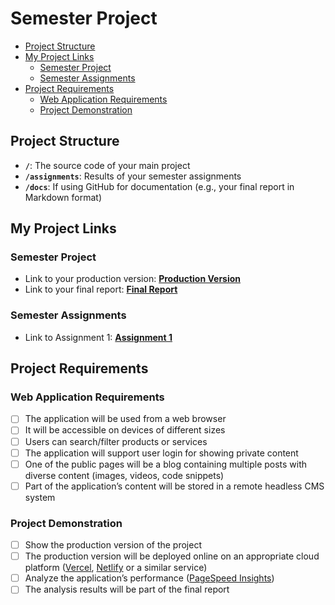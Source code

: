 # Semester Project

- [Project Structure](https://www.notion.so/Semester-Project-12ee4a5f90eb8077ba9ad4e3a2b882e4?pvs=21)
- [My Project Links](about:blank#my-project-links)
    - [Semester Project](about:blank#semester-project)
    - [Semester Assignments](about:blank#semester-assignments)
- [Project Requirements](about:blank#project-requirements)
    - [Web Application Requirements](about:blank#web-application-requirements)
    - [Project Demonstration](about:blank#project-demonstration)

## Project Structure

- **`/`**: The source code of your main project
- **`/assignments`**: Results of your semester assignments
- **`/docs`**: If using GitHub for documentation (e.g., your final report in Markdown format)

## My Project Links

### Semester Project

- Link to your production version: [**Production Version**](URL_TO_PRODUCTION_VERSION)
- Link to your final report: [**Final Report**](URL_TO_FINAL_REPORT)

### Semester Assignments

- Link to Assignment 1: [**Assignment 1**](https://github.com/FCalic07/HCI/tree/main/assignments/Figma%20essentials)

## Project Requirements

### Web Application Requirements

- [ ]  The application will be used from a web browser
- [ ]  It will be accessible on devices of different sizes
- [ ]  Users can search/filter products or services
- [ ]  The application will support user login for showing private content
- [ ]  One of the public pages will be a blog containing multiple posts with diverse content (images, videos, code snippets)
- [ ]  Part of the application’s content will be stored in a remote headless CMS system

### Project Demonstration

- [ ]  Show the production version of the project
- [ ]  The production version will be deployed online on an appropriate cloud platform ([Vercel](https://vercel.com/), [Netlify](https://www.netlify.com/) or a similar service)
- [ ]  Analyze the application’s performance ([PageSpeed Insights](https://pagespeed.web.dev/))
- [ ]  The analysis results will be part of the final report